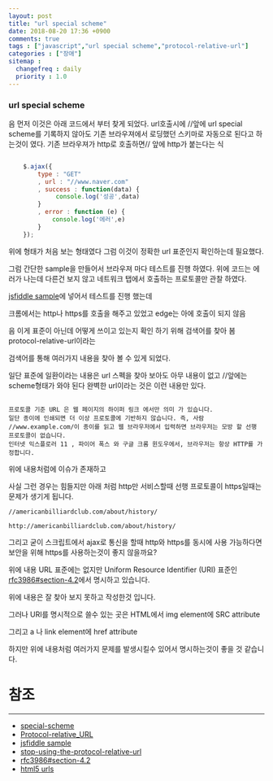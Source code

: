 ```yaml
---
layout: post
title: "url special scheme"
date: 2018-08-20 17:36 +0900
comments: true
tags : ["javascript","url special scheme","protocol-relative-url"]
categories : ["장애"]
sitemap :
  changefreq : daily
  priority : 1.0
---
```


### url special scheme

음 먼저 이것은 아래 코드에서 부터 찾게 되었다. url호출시에 //앞에 url special scheme를 기록하지 않아도 
기존 브라우져에서 로딩했던 스키마로 자동으로 된다고 하는것이 였다. 기존 브라우져가 http로 호출하면// 앞에 http가 붙는다는 식

```javascript

    $.ajax({
        type : "GET"
        , url : "//www.naver.com"
        , success : function(data) {
             console.log('성공',data)
        }
        , error : function (e) {
            console.log('에러',e)
        }
    });

```

위에 형태가 처음 보는 형태였다 그럼 이것이 정확한 url 표준인지 확인하는데 필요했다.

그럼 간단한 sample을 만들어서 브라우져 마다 테스트를 진행 하였다. 위에 코드는 에러가 나는데 
다른건 보지 않고 네트워크 탭에서 호출하는 프로토콜만 관찰 하였다.

[jsfiddle sample](http://jsfiddle.net/sanaes/zrad4sn0/)에 넣어서 테스트를 진행 했는데 

크롬에서는 http나 https를 호출을 해주고 있었고 edge는 아에 호출이 되지 않음

음 이게 표준이 아닌데 어떻게 쓰이고 있는지 확인 하기 위해 검색어를 찾아 봄 protocol-relative-url이라는 

검색어를 통해 여러가지 내용을 찾아 볼 수 있게 되었다.

일단 표준에 일환이라는 내용은 url 스펙을 찾아 보아도 아무 내용이 없고 //앞에는 scheme형태가 와야 된다 완벽한 url이라는 것은 이런 내용만 있다.

```

프로토콜 기준 URL 은 웹 페이지의 하이퍼 링크 에서만 의미 가 있습니다. 
일단 종이에 인쇄되면 더 이상 프로토콜에 기반하지 않습니다. 즉, 사람 //www.example.com/이 종이를 읽고 웹 브라우저에서 입력하면 브라우저는 모방 할 선행 프로토콜이 없습니다. 
인터넷 익스플로러 11 , 파이어 폭스 와 구글 크롬 윈도우에서, 브라우저는 항상 HTTP를 가정합니다.

```

위에 내용처럼에 이슈가 존재하고

사실 그런 경우는 힘들지만 아래 처럼 http만 서비스할때 선행 프로토콜이 https일때는 문제가 생기게 됩니다.

```
//americanbilliardclub.com/about/history/

http://americanbilliardclub.com/about/history/

```
그리고 굳이 스크립트에서 ajax로 통신을 할때 http와 https를 동시에 사용 가능하다면 보안을 위해 https를 사용하는것이 좋지 않을까요?

위에 내용 URL 표준에는 없지만 Uniform Resource Identifier (URI) 표준인 [rfc3986#section-4.2](https://tools.ietf.org/html/rfc3986#section-4.2)에서 명시하고 있습니다.

위에 내용은 잘 찾아 보지 못하고 작성한것 입니다.
 
그러나 URI를 명시적으로 쓸수 있는 곳은 HTML에서 img element에 SRC attribute 

그리고 a 나 link element에 href attribute

하지만 위에 내용처럼 여러가지 문제를 발생시킬수 있어서 명시하는것이 좋을 것 같습니다.


# 참조 
-----
* [special-scheme](https://url.spec.whatwg.org/#special-scheme)
* [Protocol-relative_URL](https://en.wikipedia.org/wiki/Wikipedia:Protocol-relative_URL)
* [jsfiddle sample](http://jsfiddle.net/sanaes/zrad4sn0/)
* [stop-using-the-protocol-relative-url](https://www.jeremywagner.me/blog/stop-using-the-protocol-relative-url/)
* [rfc3986#section-4.2](https://tools.ietf.org/html/rfc3986#section-4.2)
* [html5 urls](https://www.w3.org/TR/2011/WD-html5-20110405/urls.html#valid-non-empty-url-potentially-surrounded-by-spaces)